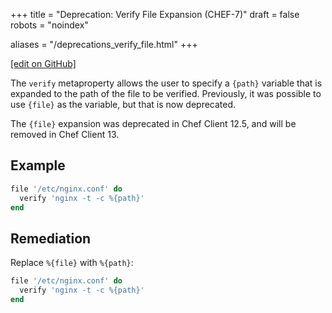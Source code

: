 +++
title = "Deprecation: Verify File Expansion (CHEF-7)"
draft = false
robots = "noindex"


aliases = "/deprecations_verify_file.html"
+++

[\[edit on GitHub\]](https://github.com/chef/chef-web-docs/blob/master/content/deprecations_verify_file.md)

The `verify` metaproperty allows the user to specify a `{path}` variable
that is expanded to the path of the file to be verified. Previously, it
was possible to use `{file}` as the variable, but that is now
deprecated.

The `{file}` expansion was deprecated in Chef Client 12.5, and will be
removed in Chef Client 13.

## Example

``` ruby
file '/etc/nginx.conf' do
  verify 'nginx -t -c %{path}'
end
```

## Remediation

Replace `%{file}` with `%{path}`:

``` ruby
file '/etc/nginx.conf' do
  verify 'nginx -t -c %{path}'
end
```
